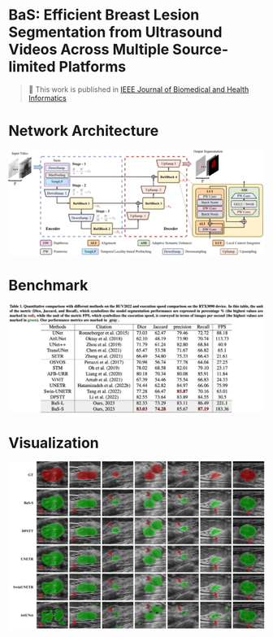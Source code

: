 # BaS: Efficient Breast Lesion Segmentation from Ultrasound Videos Across Multiple Source-limited Platforms

> 🎉 This work is published in [IEEE Journal of Biomedical and Health Informatics](hhttps://ieeexplore.ieee.org/document/10892059)

# Network Architecture

![Overview](./figures/architecture.png)

# Benchmark
![benchmark](./figures/benchmark.png)

# Visualization
![outcome](./figures/outcome.png)